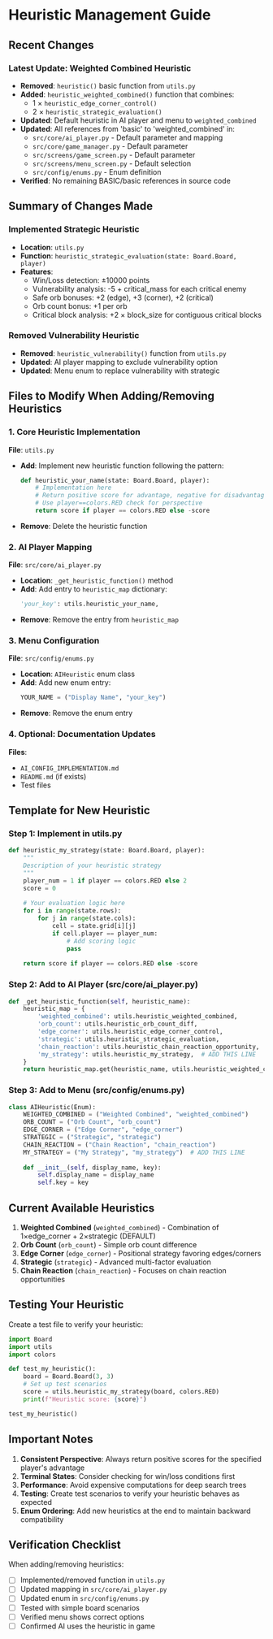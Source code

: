 # Heuristic Management Guide

## Recent Changes

### Latest Update: Weighted Combined Heuristic
- **Removed**: `heuristic()` basic function from `utils.py`
- **Added**: `heuristic_weighted_combined()` function that combines:
  - 1 × `heuristic_edge_corner_control()`
  - 2 × `heuristic_strategic_evaluation()`
- **Updated**: Default heuristic in AI player and menu to `weighted_combined`
- **Updated**: All references from 'basic' to 'weighted_combined' in:
  - `src/core/ai_player.py` - Default parameter and mapping
  - `src/core/game_manager.py` - Default parameter
  - `src/screens/game_screen.py` - Default parameter
  - `src/screens/menu_screen.py` - Default selection
  - `src/config/enums.py` - Enum definition
- **Verified**: No remaining BASIC/basic references in source code

## Summary of Changes Made

### Implemented Strategic Heuristic
- **Location**: `utils.py`
- **Function**: `heuristic_strategic_evaluation(state: Board.Board, player)`
- **Features**:
  - Win/Loss detection: ±10000 points
  - Vulnerability analysis: -5 + critical_mass for each critical enemy
  - Safe orb bonuses: +2 (edge), +3 (corner), +2 (critical)
  - Orb count bonus: +1 per orb
  - Critical block analysis: +2 × block_size for contiguous critical blocks

### Removed Vulnerability Heuristic
- **Removed**: `heuristic_vulnerability()` function from `utils.py`
- **Updated**: AI player mapping to exclude vulnerability option
- **Updated**: Menu enum to replace vulnerability with strategic

## Files to Modify When Adding/Removing Heuristics

### 1. Core Heuristic Implementation
**File**: `utils.py`
- **Add**: Implement new heuristic function following the pattern:
  ```python
  def heuristic_your_name(state: Board.Board, player):
      # Implementation here
      # Return positive score for advantage, negative for disadvantage
      # Use player==colors.RED check for perspective
      return score if player == colors.RED else -score
  ```
- **Remove**: Delete the heuristic function

### 2. AI Player Mapping
**File**: `src/core/ai_player.py`
- **Location**: `_get_heuristic_function()` method
- **Add**: Add entry to `heuristic_map` dictionary:
  ```python
  'your_key': utils.heuristic_your_name,
  ```
- **Remove**: Remove the entry from `heuristic_map`

### 3. Menu Configuration
**File**: `src/config/enums.py`
- **Location**: `AIHeuristic` enum class
- **Add**: Add new enum entry:
  ```python
  YOUR_NAME = ("Display Name", "your_key")
  ```
- **Remove**: Remove the enum entry

### 4. Optional: Documentation Updates
**Files**: 
- `AI_CONFIG_IMPLEMENTATION.md`
- `README.md` (if exists)
- Test files

## Template for New Heuristic

### Step 1: Implement in utils.py
```python
def heuristic_my_strategy(state: Board.Board, player):
    """
    Description of your heuristic strategy
    """
    player_num = 1 if player == colors.RED else 2
    score = 0
    
    # Your evaluation logic here
    for i in range(state.rows):
        for j in range(state.cols):
            cell = state.grid[i][j]
            if cell.player == player_num:
                # Add scoring logic
                pass
    
    return score if player == colors.RED else -score
```

### Step 2: Add to AI Player (src/core/ai_player.py)
```python
def _get_heuristic_function(self, heuristic_name):
    heuristic_map = {
        'weighted_combined': utils.heuristic_weighted_combined,
        'orb_count': utils.heuristic_orb_count_diff,
        'edge_corner': utils.heuristic_edge_corner_control,
        'strategic': utils.heuristic_strategic_evaluation,
        'chain_reaction': utils.heuristic_chain_reaction_opportunity,
        'my_strategy': utils.heuristic_my_strategy,  # ADD THIS LINE
    }
    return heuristic_map.get(heuristic_name, utils.heuristic_weighted_combined)
```

### Step 3: Add to Menu (src/config/enums.py)
```python
class AIHeuristic(Enum):
    WEIGHTED_COMBINED = ("Weighted Combined", "weighted_combined")
    ORB_COUNT = ("Orb Count", "orb_count")
    EDGE_CORNER = ("Edge Corner", "edge_corner")
    STRATEGIC = ("Strategic", "strategic")
    CHAIN_REACTION = ("Chain Reaction", "chain_reaction")
    MY_STRATEGY = ("My Strategy", "my_strategy")  # ADD THIS LINE
    
    def __init__(self, display_name, key):
        self.display_name = display_name
        self.key = key
```

## Current Available Heuristics

1. **Weighted Combined** (`weighted_combined`) - Combination of 1×edge_corner + 2×strategic (DEFAULT)
2. **Orb Count** (`orb_count`) - Simple orb count difference  
3. **Edge Corner** (`edge_corner`) - Positional strategy favoring edges/corners
4. **Strategic** (`strategic`) - Advanced multi-factor evaluation
5. **Chain Reaction** (`chain_reaction`) - Focuses on chain reaction opportunities

## Testing Your Heuristic

Create a test file to verify your heuristic:
```python
import Board
import utils
import colors

def test_my_heuristic():
    board = Board.Board(3, 3)
    # Set up test scenarios
    score = utils.heuristic_my_strategy(board, colors.RED)
    print(f"Heuristic score: {score}")

test_my_heuristic()
```

## Important Notes

1. **Consistent Perspective**: Always return positive scores for the specified player's advantage
2. **Terminal States**: Consider checking for win/loss conditions first
3. **Performance**: Avoid expensive computations for deep search trees
4. **Testing**: Create test scenarios to verify your heuristic behaves as expected
5. **Enum Ordering**: Add new heuristics at the end to maintain backward compatibility

## Verification Checklist

When adding/removing heuristics:
- [ ] Implemented/removed function in `utils.py`
- [ ] Updated mapping in `src/core/ai_player.py`
- [ ] Updated enum in `src/config/enums.py`
- [ ] Tested with simple board scenarios
- [ ] Verified menu shows correct options
- [ ] Confirmed AI uses the heuristic in game
